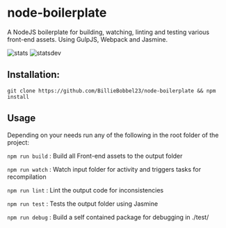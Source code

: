 # node-boilerplate

A NodeJS boilerplate for building, watching, linting and testing various front-end assets.
Using GulpJS, Webpack and Jasmine.

![stats](https://david-dm.org/BillieBobbel23/gulp-boilerplates/status.svg)
![statsdev](https://david-dm.org/BillieBobbel23/gulp-boilerplates/dev-status.svg)

## Installation:

``git clone https://github.com/BillieBobbel23/node-boilerplate && npm install``

## Usage
Depending on your needs run any of the following in the root folder of the project:

``npm run build`` :  Build all Front-end assets to the output folder

``npm run watch`` : Watch input folder for activity and triggers tasks for recompilation

``npm run lint`` : Lint the output code for inconsistencies

``npm run test`` : Tests the output folder using Jasmine

``npm run debug`` : Build a self contained package for debugging in ./test/
